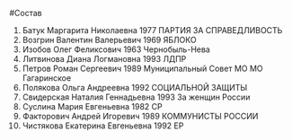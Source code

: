#Состав
1. Батук Маргарита Николаевна 1977 ПАРТИЯ ЗА СПРАВЕДЛИВОСТЬ
2. Возгрин Валентин Валерьевич 1969 ЯБЛОКО
3. Изобов Олег Феликсович 1963 Чернобыль-Нева
4. Литвинова Диана Логмановна 1993 ЛДПР
5. Петров Роман Сергеевич 1989 Муниципальный Совет МО МО Гагаринское
6. Полякова Ольга Андреевна 1992 СОЦИАЛЬНОЙ ЗАЩИТЫ
7. Свидерская Наталия Геннадьевна 1993 За женщин России
8. Суслина Мария Евгеньевна 1982 СР
9. Факторович Андрей Игоревич 1989 КОММУНИСТЫ РОССИИ
10. Чистякова Екатерина Евгеньевна 1992 ЕР
